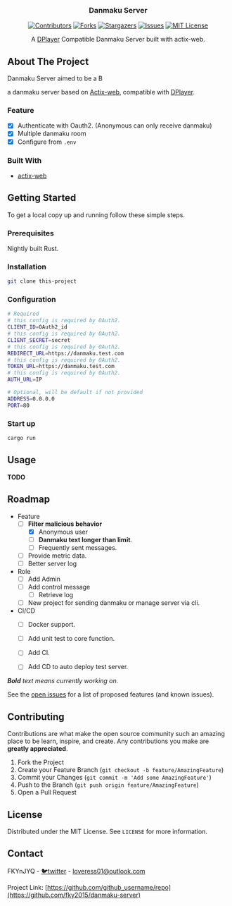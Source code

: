 <!-- PROJECT LOGO -->
<br />
<div align="center">
<!--
  <a href="https://github.com/github_username/repo">
    <img src="images/logo.png" alt="Logo" width="80" height="80">
  </a>
-->
  <h3 align="center">Danmaku Server</h3>
  
[![Contributors][contributors-shield]][contributors-url]
[![Forks][forks-shield]][forks-url]
[![Stargazers][stars-shield]][stars-url]
[![Issues][issues-shield]][issues-url]
[![MIT License][license-shield]][license-url]

A [DPlayer](dplayer-url) Compatible Danmaku Server built with actix-web.
    
<!--
<br />
    
    <a href="https://github.com/github_username/repo"><strong>Explore the docs »</strong></a>
    <br />
    <br />
    <a href="https://github.com/github_username/repo">View Demo</a>
    ·
    <a href="https://github.com/github_username/repo/issues">Report Bug</a>
    ·
    <a href="https://github.com/github_username/repo/issues">Request Feature</a>
-->    

</div>


<!-- ABOUT THE PROJECT -->
## About The Project

Danmaku Server aimed to be a B

a danmaku server based on [Actix-web][actix-web-url],
compatible with [DPlayer][dplayer-url].

### Feature

- [x] Authenticate with Oauth2. (Anonymous can only receive danmaku)
- [x] Multiple danmaku room
- [x] Configure from `.env`

### Built With

* [actix-web][actix-web-url]

## Getting Started

To get a local copy up and running follow these simple steps.

### Prerequisites

Nightly built Rust.

### Installation
 
```bash
git clone this-project
```
 
### Configuration

```Bash
# Required
# this config is required by OAuth2.
CLIENT_ID=OAuth2_id
# this config is required by OAuth2.
CLIENT_SECRET=secret
# this config is required by OAuth2.
REDIRECT_URL=https://danmaku.test.com
# this config is required by OAuth2.
TOKEN_URL=https://danmaku.test.com
# this config is required by OAuth2.
AUTH_URL=IP

# Optional, will be default if not provided
ADDRESS=0.0.0.0
PORT=80

```

### Start up

```bash
cargo run
```


<!-- USAGE EXAMPLES -->
## Usage

**TODO**

<!-- ROADMAP -->
## Roadmap

- Feature
    - [ ] **Filter malicious behavior**
        - [x] Anonymous user
        - [ ] **Danmaku text longer than limit**.
        - [ ] Frequently sent messages. 
    - [ ] Provide metric data.
    - [ ] Better server log
- Role
    - [ ] Add Admin
    - [ ] Add control message
        - [ ] Retrieve log
    - [ ] New project for sending danmaku or manage server via cli. 
- CI/CD
    - [ ] Docker support.
    - [ ] Add unit test to core function.
    - [ ] Add CI.
    - [ ] Add CD to auto deploy test server. 


***Bold** text means currently working on.*

See the [open issues](https://github.com/github_username/repo/issues) for a list of proposed features (and known issues).



<!-- CONTRIBUTING -->
## Contributing

Contributions are what make the open source community such an amazing place to be learn, inspire, and create. Any contributions you make are **greatly appreciated**.

1. Fork the Project
2. Create your Feature Branch (`git checkout -b feature/AmazingFeature`)
3. Commit your Changes (`git commit -m 'Add some AmazingFeature'`)
4. Push to the Branch (`git push origin feature/AmazingFeature`)
5. Open a Pull Request



<!-- LICENSE -->
## License

Distributed under the MIT License. See `LICENSE` for more information.



<!-- CONTACT -->
## Contact

FKYnJYQ - [🐦twitter](https://twitter.com/FKYnJYQ) - loveress01@outlook.com

Project Link: [https://github.com/github_username/repo](https://github.com/fky2015/danmaku-server)


<!-- ACKNOWLEDGEMENTS
## Acknowledgements

* []()
* []()
* []()

-->



<!-- MARKDOWN LINKS & IMAGES -->
<!-- https://www.markdownguide.org/basic-syntax/#reference-style-links -->
[contributors-shield]: https://img.shields.io/github/contributors/fky2015/danmaku-server.svg?style=flat-square
[contributors-url]: https://github.com/fky2015/danmaku-server/graphs/contributors
[forks-shield]: https://img.shields.io/github/forks/fky2015/danmaku-server.svg?style=flat-square
[forks-url]: https://github.com/fky2015/danmaku-server/network/members
[stars-shield]: https://img.shields.io/github/stars/fky2015/danmaku-server.svg?style=flat-square
[stars-url]: https://github.com/fky2015/danmaku-server/stargazers
[issues-shield]: https://img.shields.io/github/issues/fky2015/danmaku-server.svg?style=flat-square
[issues-url]: https://github.com/fky2015/danmaku-server/issues
[license-shield]: https://img.shields.io/github/license/fky2015/danmaku-server.svg?style=flat-square
[license-url]: https://github.com/fky2015/danmaku-server/blob/master/LICENSE.txt
[linkedin-shield]: https://img.shields.io/badge/-LinkedIn-black.svg?style=flat-square&logo=linkedin&colorB=555
[linkedin-url]: https://linkedin.com/in/othneildrew
[product-screenshot]: images/screenshot.png
[actix-web-url]: https://github.com/actix/actix-web
[dplayer-url]: https://github.com/MoePlayer/DPlayer


